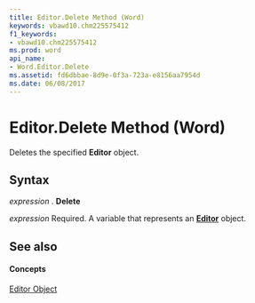 ```yaml
---
title: Editor.Delete Method (Word)
keywords: vbawd10.chm225575412
f1_keywords:
- vbawd10.chm225575412
ms.prod: word
api_name:
- Word.Editor.Delete
ms.assetid: fd6dbbae-8d9e-0f3a-723a-e8156aa7954d
ms.date: 06/08/2017
---
```



# Editor.Delete Method (Word)

Deletes the specified  **Editor** object.


## Syntax

 _expression_ . **Delete**

 _expression_ Required. A variable that represents an **[Editor](Word.Editor.md)** object.


## See also


#### Concepts


[Editor Object](Word.Editor.md)

